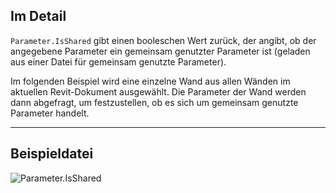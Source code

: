 ## Im Detail
`Parameter.IsShared` gibt einen booleschen Wert zurück, der angibt, ob der angegebene Parameter ein gemeinsam genutzter Parameter ist (geladen aus einer Datei für gemeinsam genutzte Parameter).

Im folgenden Beispiel wird eine einzelne Wand aus allen Wänden im aktuellen Revit-Dokument ausgewählt. Die Parameter der Wand werden dann abgefragt, um festzustellen, ob es sich um gemeinsam genutzte Parameter handelt.
___
## Beispieldatei

![Parameter.IsShared](./Revit.Elements.Parameter.IsShared_img.jpg)
